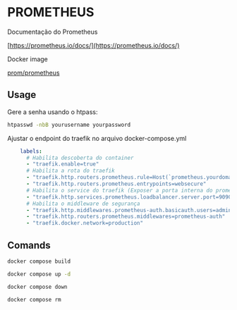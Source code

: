 # PROMETHEUS

Documentação do Prometheus

[https://prometheus.io/docs/](https://prometheus.io/docs/)

Docker image

[prom/prometheus](https://hub.docker.com/r/prom/prometheus)

## Usage

Gere a senha usando o htpass:

```bash
htpasswd -nbB yourusername yourpassword
```

Ajustar o endpoint do traefik no arquivo docker-compose.yml

```yaml
    labels:
      # Habilita descoberta do container
      - "traefik.enable=true"
      # Habilita a rota do traefik
      - "traefik.http.routers.prometheus.rule=Host(`prometheus.yourdomain.com.br`)"
      - "traefik.http.routers.prometheus.entrypoints=websecure"
      # Habilita o service do traefik (Exposer a porta interna do prometheus)
      - "traefik.http.services.prometheus.loadbalancer.server.port=9090"
      # Habilita o middleware de segurança
      - "traefik.http.middlewares.prometheus-auth.basicauth.users=admin:$$2y$05$$CWW9TIuG4ZlK9RtBnoObYengW8/TImy7Cqfd5T0sPJpbpb0O9bCtG"
      - "traefik.http.routers.prometheus.middlewares=prometheus-auth"
      - "traefik.docker.network=production"
```

## Comands

```bash
docker compose build
```

```bash
docker compose up -d
```

```bash
docker compose down
```

```bash
docker compose rm
```
